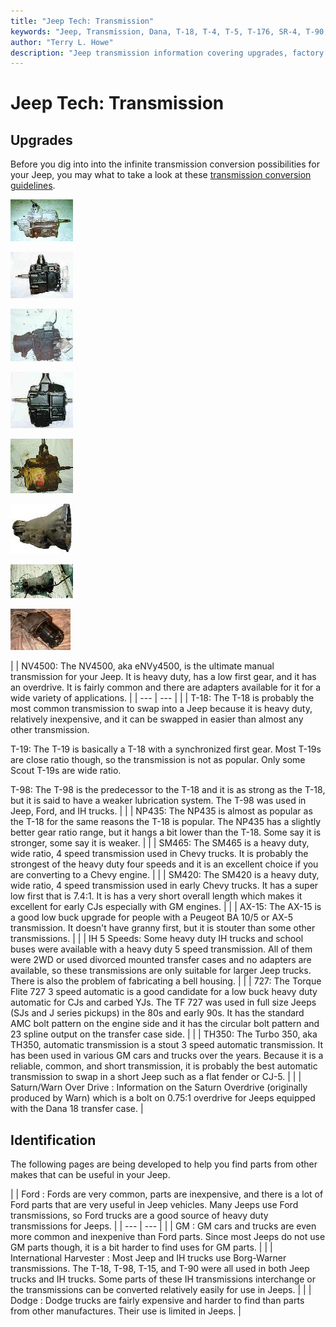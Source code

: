 ```yaml
---
title: "Jeep Tech: Transmission"
keywords: "Jeep, Transmission, Dana, T-18, T-4, T-5, T-176, SR-4, T-90, T-84, T-86, T-14, T-15"
author: "Terry L. Howe"
description: "Jeep transmission information covering upgrades, factory options, and essential information."
---
```


# Jeep Tech: Transmission

## Upgrades

Before you dig into into the infinite transmission conversion
possibilities  for your Jeep, you may what to take a look at these
[transmission conversion
guidelines](/convtrans/what.html).

![NV4500 side](/convtrans/nv4500asp_.jpg)[](/convtrans/convnv4500.html)

![T-18 side](/convtrans/ft18s_.jpg)[](/convtrans/convt18.html)
[](/convtrans/convt19.html)
[](/convtrans/convt98.html)

![NP435 side](/convtrans/np435s_.jpg)[](/convtrans/convnp435.html)

![SM465 side](/convtrans/sm465s_.jpg)[](/convtrans/convsm465.html)

![SM420 side](/convtrans/sm420ps_.jpg)[](/convtrans/convsm420.html)

[](/convtrans/ax15swap.html)

[](http://pacific.telebyte.com/allanw/binder/5speed/)

![TF727 automatic](/trans/727ca000_.jpg)[](/convtrans/conv727.html)

![Turbo 350 Chevy tail shaft](/convtrans/th350/th3503_.jpg)[](/convtrans/convth350.html)

![](/convtrans/WODfT.jpg)[](/convxfer/warnod.html)

|  | NV4500:
The NV4500, aka eNVy4500, is the ultimate manual transmission
for your Jeep.  It is heavy duty, has a low first gear, and it has
an overdrive.  It is fairly common and there are adapters available
for it for a wide variety of applications. |
| --- | --- |
|  | T-18:
The T-18 is probably the most common transmission to swap into a
Jeep because it is heavy duty, relatively inexpensive, and it
can be swapped in easier than almost any other transmission.

T-19:
The T-19 is basically a T-18 with a synchronized first gear.  Most
T-19s are close ratio though, so the transmission is not as popular.
Only some Scout T-19s are wide ratio.

T-98:
The T-98 is the predecessor to the T-18 and it is as strong as the
T-18, but it is said to have a weaker lubrication system.  The T-98
was used in Jeep, Ford, and IH trucks. |
|  | NP435:
The NP435 is almost as popular as the T-18 for the same reasons
the T-18 is popular.  The NP435 has a slightly better gear ratio
range, but it hangs a bit lower than the T-18.  Some say it is
stronger, some say it is weaker. |
|  | SM465:
The SM465 is a heavy duty, wide ratio, 4 speed transmission used
in Chevy trucks.  It is probably the strongest of the heavy duty
four speeds and it is an excellent choice if you are converting to
a Chevy engine. |
|  | SM420:
The SM420 is a heavy duty, wide ratio, 4 speed transmission used
in early Chevy trucks.  It has a super low first that is 7.4:1.  It is
has a very short overall length which makes it excellent for early
CJs especially with GM engines. |
|  | AX-15:
The AX-15 is a good low buck upgrade for people with a Peugeot
BA 10/5 or AX-5 transmission.  It doesn't have granny first, but
it is stouter than some other transmissions. |
|  | IH 5 Speeds:
Some heavy duty IH trucks and school buses were available with a heavy
duty 5 speed transmission.  All of them were 2WD or used divorced
mounted transfer cases and no adapters are available, so these
transmissions are only suitable for larger Jeep trucks.  There
is also the problem of fabricating a bell housing. |
|  | 727:
The Torque Flite 727 3 speed automatic is a good candidate for a
low buck heavy duty automatic for CJs and carbed YJs.  The TF 727
was used in full size Jeeps (SJs and J series pickups) in the 80s
and early 90s.  It has the standard AMC bolt pattern on the
engine side and it has the circular bolt pattern and 23 spline output
on the transfer case side. |
|  | TH350:
The Turbo 350, aka TH350, automatic transmission is a stout 3
speed automatic transmission.  It has been used in various GM
cars and trucks over the years.  Because it is a reliable,
common, and short transmission, it is probably the best
automatic transmission to swap in a short Jeep such as a
flat fender or CJ-5. |
|  | Saturn/Warn Over Drive
:
Information on the Saturn Overdrive (originally produced by Warn)
which is a bolt on 0.75:1 overdrive for Jeeps equipped with the
Dana 18 transfer case. |

## Identification

The following pages are being developed to help you find parts
from other makes that can be useful in your Jeep.

[](/convtrans/ford/)

[](/convtrans/gm/)

[](/convtrans/ih/)

[](/convtrans/dodge/)

|  | Ford
:
Fords are very common, parts are inexpensive, and there is a lot
of Ford parts that are very useful in Jeep vehicles.  Many Jeeps
use Ford transmissions, so Ford trucks are a good source of heavy
duty transmissions for Jeeps. |
| --- | --- |
|  | GM
:
GM cars and trucks are even more common and inexpenive than Ford parts.
Since most Jeeps do not use GM parts though, it is a bit harder to
find uses for GM parts. |
|  | International Harvester
:
Most Jeep and IH trucks use Borg-Warner transmissions.  The T-18,
T-98, T-15, and T-90 were all used in both Jeep trucks and IH
trucks.  Some parts of these IH transmissions interchange or the
transmissions can be converted relatively easily for use in Jeeps. |
|  | Dodge
:
Dodge trucks are fairly expensive and harder to find than parts
from other manufactures.  Their use is limited in Jeeps. |